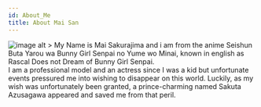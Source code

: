```yaml
---
id: About_Me
title: About Mai San
---
```


![image alt >](https://mai-san.ml/img/about.png)
My Name is Mai Sakurajima and i am from the anime Seishun Buta Yarou wa Bunny Girl Senpai no Yume wo Minai, known in english as Rascal Does not Dream of Bunny Girl Senpai.
<br/>
I am a professional model and an actress since I was a kid but unfortunate events pressured me into wishing to disappear on this world. Luckily, as my wish was unfortunately been granted, a prince-charming named Sakuta Azusagawa appeared and saved me from that peril.

